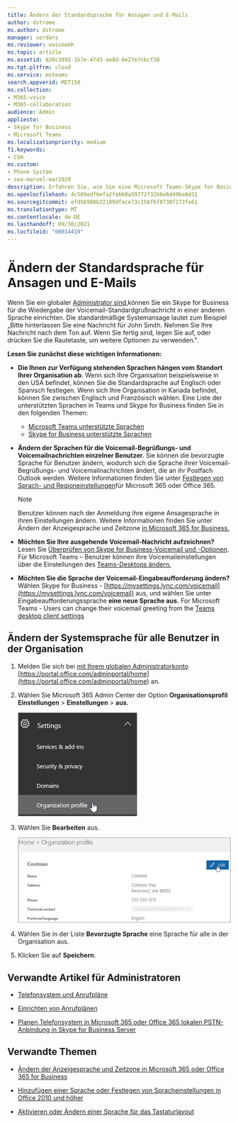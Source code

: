 ```yaml
---
title: Ändern der Standardsprache für Ansagen und E-Mails
author: dstrome
ms.author: dstrome
manager: serdars
ms.reviewer: wasseemh
ms.topic: article
ms.assetid: 820c3892-1b7e-47d3-ae8d-6e27e7cbcf38
ms.tgt.pltfrm: cloud
ms.service: msteams
search.appverid: MET150
ms.collection:
- M365-voice
- M365-collaboration
audience: Admin
appliesto:
- Skype for Business
- Microsoft Teams
ms.localizationpriority: medium
f1.keywords:
- CSH
ms.custom:
- Phone System
- seo-marvel-mar2020
description: Erfahren Sie, wie Sie eine Microsoft Teams-Skype for Business einrichten, um eine andere Sprache für die standardmäßige Voicemail-Begrüßung Ihrer Organisation zu verwenden.
ms.openlocfilehash: 4c509edf6efa2fe660a59772f3266e6d49be8d31
ms.sourcegitcommit: efd56988b22189dface73c156f6f8738f273fa61
ms.translationtype: MT
ms.contentlocale: de-DE
ms.lasthandoff: 09/30/2021
ms.locfileid: "60014419"
---
```

# <a name="change-the-default-language-for-greetings-and-emails"></a>Ändern der Standardsprache für Ansagen und E-Mails

Wenn Sie ein globaler [Administrator sind,](https://support.office.com/article/da585eea-f576-4f55-a1e0-87090b6aaa9d)können Sie ein Skype for Business für die Wiedergabe der Voicemail-Standardgrußnachricht in einer anderen Sprache einrichten. Die standardmäßige Systemansage lautet zum Beispiel „Bitte hinterlassen Sie eine Nachricht für John Smith. Nehmen Sie Ihre Nachricht nach dem Ton auf. Wenn Sie fertig sind, legen Sie auf, oder drücken Sie die Rautetaste, um weitere Optionen zu verwenden.".
  
 **Lesen Sie zunächst diese wichtigen Informationen:**
  
- **Die Ihnen zur Verfügung stehenden Sprachen hängen vom Standort Ihrer Organisation ab**. Wenn sich Ihre Organisation beispielsweise in den USA befindet, können Sie die Standardsprache auf Englisch oder Spanisch festlegen. Wenn sich Ihre Organisation in Kanada befindet, können Sie zwischen Englisch und Französisch wählen. Eine Liste der unterstützten Sprachen in Teams und Skype for Business finden Sie in den folgenden Themen:
  - [Microsoft Teams unterstützte Sprachen](languages-for-voicemail-greetings-and-messages.md)
  - [Skype for Business unterstützte Sprachen](/skypeforbusiness/what-is-phone-system-in-office-365/phone-system-voicemail/languages-for-voicemail-greetings-and-messages)

- **Ändern der Sprachen für die Voicemail-Begrüßungs- und Voicemailnachrichten einzelner Benutzer.** Sie können die bevorzugte Sprache für Benutzer ändern, wodurch sich die Sprache ihrer Voicemail-Begrüßungs- und Voicemailnachrichten ändert, die an ihr Postfach Outlook werden. Weitere Informationen finden Sie unter [Festlegen von Sprach- und Regioneinstellungen](/office365/troubleshoot/access-management/set-language-and-region)für Microsoft 365 oder Office 365.

  > [!NOTE]
  > Benutzer können nach der Anmeldung ihre eigene Ansagesprache in ihren Einstellungen ändern. Weitere Informationen finden Sie unter Ändern der Anzeigesprache und Zeitzone [in Microsoft 365 for Business.](https://support.office.com/article/change-your-display-language-and-time-zone-in-microsoft-365-for-business-6f238bff-5252-441e-b32b-655d5d85d15b?ui=en-US&rs=en-US&ad=US)
  
- **Möchten Sie Ihre ausgehende Voicemail-Nachricht aufzeichnen?** Lesen Sie [Überprüfen von Skype for Business-Voicemail und -Optionen](https://support.office.com/article/2deea7f8-831f-4e85-a0d4-b34da55945a8). Für Microsoft Teams – Benutzer können ihre Voicemaileinstellungen über die Einstellungen des [Teams-Desktops ändern.](https://support.office.com/article/manage-your-call-settings-in-teams-456cb611-3477-496f-b31a-6ab752a7595f)

- **Möchten Sie die Sprache der Voicemail-Eingabeaufforderung ändern?** Wählen Skype for Business - [https://mysettings.lync.com/voicemail](https://mysettings.lync.com/voicemail) aus, und wählen Sie unter Eingabeaufforderungssprache **eine neue Sprache aus.** For Microsoft Teams - Users can change their voicemail greeting from the [Teams desktop client settings](https://support.office.com/article/manage-your-call-settings-in-teams-456cb611-3477-496f-b31a-6ab752a7595f)

## <a name="change-the-system-language-for-everyone-in-your-organization"></a>Ändern der Systemsprache für alle Benutzer in der Organisation

1. Melden Sie sich bei [mit Ihrem globalen Administratorkonto](https://support.office.com/article/da585eea-f576-4f55-a1e0-87090b6aaa9d) [https://portal.office.com/adminportal/home](https://portal.office.com/adminportal/home) an.

2. Wählen Sie Microsoft 365 Admin Center der Option **Organisationsprofil Einstellungen**  >  **Einstellungen**  >  **aus.**

     ![Screenshot, der zeigt, Einstellungen und dann Organisationsprofil auswählen.](media/9d9de520-bb84-409f-9417-96bd8ec86c48.png)
  
3. Wählen Sie **Bearbeiten** aus.

    ![Screenshot mit der Option "Bearbeiten"](media/e4a0b09d-2b68-4bc8-a0d3-230939843ee2.png)
  
4. Wählen Sie in der Liste **Bevorzugte Sprache** eine Sprache für alle in der Organisation aus.

5. Klicken Sie auf **Speichern**.

## <a name="related-articles-for-the-admin"></a>Verwandte Artikel für Administratoren

- [Telefonsystem und Anrufpläne](calling-plan-landing-page.md)

- [Einrichten von Anrufplänen](set-up-calling-plans.md)

- [Planen Telefonsystem in Microsoft 365 oder Office 365 lokalen PSTN-Anbindung in Skype for Business Server](/skypeforbusiness/skype-for-business-hybrid-solutions/plan-your-phone-system-cloud-pbx-solution/plan-phone-system-with-on-premises-pstn-connectivity)

## <a name="related-topics"></a>Verwandte Themen

- [Ändern der Anzeigesprache und Zeitzone in Microsoft 365 oder Office 365 for Business](https://support.office.com/article/Change-your-display-language-and-time-zone-in-Office-365-for-Business-6f238bff-5252-441e-b32b-655d5d85d15b)

- [Hinzufügen einer Sprache oder Festlegen von Spracheinstellungen in Office 2010 und höher](https://support.office.com/article/Add-a-language-or-set-language-preferences-in-Office-663d9d94-ca99-4a0d-973e-7c4a6b8a827d)

- [Aktivieren oder Ändern einer Sprache für das Tastaturlayout](https://support.office.com/article/Enable-or-change-a-keyboard-layout-language-1c2242c0-fe15-4bc3-99bc-535de6f4f258)
